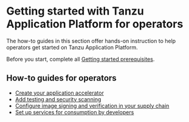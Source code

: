 # Getting started with Tanzu Application Platform for operators

The how-to guides in this section offer hands-on instruction to help operators get started on Tanzu Application Platform.

Before you start, complete all [Getting started prerequisites](../getting-started.md).

## <a id='how-to-operators'></a>How-to guides for operators

- [Create your application accelerator](create-app-accelerator.md)
- [Add testing and security scanning](add-test-and-security.md.hbs)
- [Configure image signing and verification in your supply chain](config-supply-chain.md)
- [Set up services for consumption by developers](set-up-services.md)
